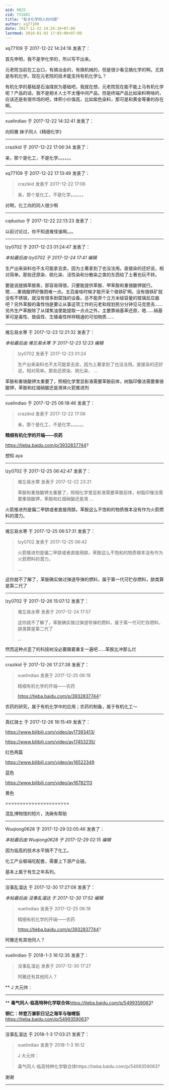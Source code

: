 ```yaml
---
aid: 9025
zid: 731681
title: "有关化学同人的问题"
author: xq77109
date: 2017-12-22 14:24:18+07:00
lastmod: 2018-01-03 17:03:00+07:00
---
```


xq77109 于 2017-12-22 14:24:18 发表了：

首先申明，我不是学化学的，所以写不出来。

元老院当前在工业口，有搞冶金的，有搞机械的，但是很少看见搞化学的啊。尤其是有机化学。现在元老院的技术能支持有机化学么？

有机化学的基础是石油煤炭为基础吧，我就在想，元老院现在能不能上马有机化学呢？产品的话，我不是相关人士不太懂中间产品，但是终端产品比如染料啊啥的，应该还是有很市场的吧，体积小价值高，比如紫色染料，那可是和黄金等重的存在啊。

---

xuelindiao 于 2017-12-22 14:32:41 发表了：

向知雅 妹子同人《精细化学》

---

crazikid 于 2017-12-22 17:06:34 发表了：

亲，那个是化工，不是化学。。。。。。

---

xq77109 于 2017-12-22 17:13:49 发表了：

> crazikid 发表于 2017-12-22 17:06
>
> 亲，那个是化工，不是化学。。。。。。

对啊，化工向的同人很少啊

---

cqduoluo 于 2017-12-22 22:13:23 发表了：

以前讨论过，你不知道难怪谁啊。。。

---

lzy0702 于 2017-12-23 01:24:47 发表了：

_本帖最后由 lzy0702 于 2017-12-24 17:41 编辑_

生产出来染料也不太可能拿去卖，因为土著拿到了也没法用。直接染的还好说，相对简单。那些还原染、硫化染、活性染和分散染之类的东西给了土著也玩不转。

要是说就搞苯胺紫，那容易得很，只要能提供苯胺、甲苯胺和重铬酸钾就行。嗯……重铬酸钾好像困难一点。五百废啥时候才能开采个铬铁矿啊。没有铬铁矿就没有不锈钢，就没有很多耐腐蚀的设备。总不能弄个立方米级容量的玻璃反应器吧？另外苯胺的毒性怕是要让从事这项工作的元老和规划民分分钟见马克思去……另外生产苯胺除了从煤焦油里能提取一点点之外，主要靠硝基苯还原，嗯……硝基苯可是毒性、致癌性、生殖毒性样样精通的可怕物质……

---

难忘易水寒 于 2017-12-23 12:21:32 发表了：

_本帖最后由 难忘易水寒 于 2017-12-23 12:23 编辑_

> lzy0702 发表于 2017-12-23 01:24
>
> 生产出来染料也不太可能拿去卖，因为土著拿到了也没法用。直接染的还好说，相对简单。那些还原染、硫化染、 ...

苯胺和重铬酸钾太重要了，照相化学里显影液需要苯胺前体，树脂印像法需要重铬酸钾，苯胺和红烟硝酸还是液体火箭推进剂

---

xuelindiao 于 2017-12-25 06:18:46 发表了：

> crazikid 发表于 2017-12-22 17:06
>
> 亲，那个是化工，不是化学。。。。。。

**精细有机化学的开端——农药**

https://tieba.baidu.com/p/3932837744?

想知 aya

---

lzy0702 于 2017-12-25 06:42:47 发表了：

> 难忘易水寒 发表于 2017-12-22 23:21
>
> 苯胺和重铬酸钾太重要了，照相化学里显影液需要苯胺前体，树脂印像法需要重铬酸钾，苯胺和红烟硝酸还是液 ...

火箭推进剂是偏二甲肼或者直接用肼。苯胺这么不饱和的物质根本没有作为火箭燃料的潜力。

---

难忘易水寒 于 2017-12-25 06:57:31 发表了：

> lzy0702 发表于 2017-12-25 06:42
>
> 火箭推进剂是偏二甲肼或者直接用肼。苯胺这么不饱和的物质根本没有作为火箭燃料的潜力。
>
> ...

这你就不了解了，苯胺确实做过弹道导弹的燃料，属于第一代可贮存燃料，肼类算是第二代了

---

lzy0702 于 2017-12-26 15:07:12 发表了：

> 难忘易水寒 发表于 2017-12-24 17:57
>
> 这你就不了解了，苯胺确实做过弹道导弹的燃料，属于第一代可贮存燃料，肼类算是第二代了
>
> ...

然而这种点歪了的科技树没必要跟着重复一遍吧……苯胺比冲那么烂

---

crazikid 于 2017-12-26 17:27:38 发表了：

> xuelindiao 发表于 2017-12-25 06:18
>
> 精细有机化学的开端——农药
>
> https://tieba.baidu.com/p/3932837744?

农药的研究，属于有机化学中的应用；农药的制备，属于有机化工～

---

真红骑士 于 2017-12-26 18:15:49 发表了：

https://www.bilibili.com/video/av17393413/

https://www.bilibili.com/video/av17453235/

红色两篇

https://www.bilibili.com/video/av16522349

蓝色

https://www.bilibili.com/video/av16782113

黄色

======================

混乱博物馆的短片，洗碗有帮助

---

Wuqiong0628 于 2017-12-29 02:05:46 发表了：

_本帖最后由 Wuqiong0628 于 2017-12-29 02:15 编辑_

因为临高的技术水平搞不了化工。

化工产业极端吃配套，需要上下游产业链。

基本上属于有生之年系列。

---

没事乱溜达 于 2017-12-30 17:27:08 发表了：

_本帖最后由 没事乱溜达 于 2017-12-30 17:52 编辑_

> xuelindiao 发表于 2017-12-25 06:18
>
> 精细有机化学的开端——农药
>
> https://tieba.baidu.com/p/3932837744?

阿雅还有其他同人？

---

xuelindiao 于 2018-1-3 16:12:35 发表了：

> 没事乱溜达 发表于 2017-12-30 17:27
>
> 阿雅还有其他同人？

\*\*
J 大元帅：

---

\*\* **毒气同人·临高特种化学联合体**https://tieba.baidu.com/p/5499359063?

**铜仁：林登万兼职日记之海军与咖喱饭**https://tieba.baidu.com/p/5499359063?

---

没事乱溜达 于 2018-1-3 17:03:21 发表了：

> xuelindiao 发表于 2018-1-3 16:12
>
> J 大元帅：
>
> 毒气同人·临高特种化学联合体https://tieba.baidu.com/p/5499359063?

谢谢

---
